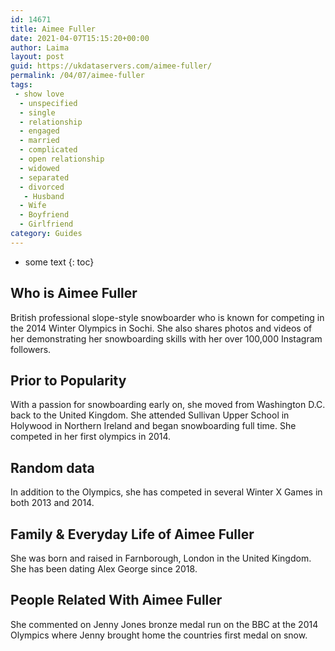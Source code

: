 ```yaml
---
id: 14671
title: Aimee Fuller
date: 2021-04-07T15:15:20+00:00
author: Laima
layout: post
guid: https://ukdataservers.com/aimee-fuller/
permalink: /04/07/aimee-fuller
tags:
 - show love
  - unspecified
  - single
  - relationship
  - engaged
  - married
  - complicated
  - open relationship
  - widowed
  - separated
  - divorced
   - Husband
  - Wife
  - Boyfriend
  - Girlfriend
category: Guides
---
```


* some text
{: toc}


## Who is Aimee Fuller
                  
                  
                  
British professional slope-style snowboarder who is known for competing in the 2014 Winter Olympics in Sochi. She also shares photos and videos of her demonstrating her snowboarding skills with her over 100,000 Instagram followers. 
                  
              
            
              
            
                
                
                
## Prior to Popularity
                  
                  
                  
With a passion for snowboarding early on, she moved from Washington D.C. back to the United Kingdom. She attended Sullivan Upper School in Holywood in Northern Ireland and began snowboarding full time. She competed in her first olympics in 2014. 
                  
              
            
              
            
                
                
                
## Random data
                  
                  
                  
In addition to the Olympics, she has competed in several Winter X Games in both 2013 and 2014. 
                  
              
            
              
            
                
                
                
## Family & Everyday Life of Aimee Fuller
                  
                  
                  
She was born and raised in Farnborough, London in the United Kingdom. She has been dating Alex George since 2018. 
                  
              
            
              
            
                
                
                
## People Related With Aimee Fuller
                  
                  
                  
She commented on Jenny Jones bronze medal run on the BBC at the 2014 Olympics where Jenny brought home the countries first medal on snow. 
                  
              
            
              
            
                
              
            
              
              
            
            
              
            
          
          
          